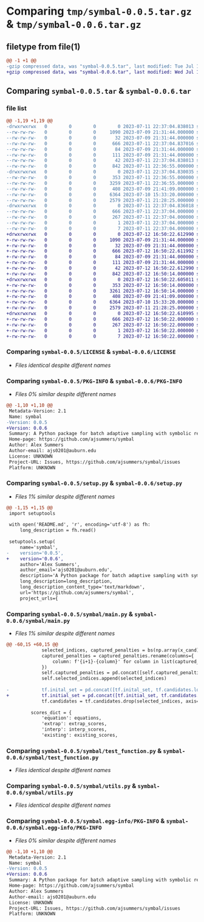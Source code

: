 # Comparing `tmp/symbal-0.0.5.tar.gz` & `tmp/symbal-0.0.6.tar.gz`

## filetype from file(1)

```diff
@@ -1 +1 @@
-gzip compressed data, was "symbal-0.0.5.tar", last modified: Tue Jul 11 22:37:04 2023, max compression
+gzip compressed data, was "symbal-0.0.6.tar", last modified: Wed Jul 12 16:50:22 2023, max compression
```

## Comparing `symbal-0.0.5.tar` & `symbal-0.0.6.tar`

### file list

```diff
@@ -1,19 +1,19 @@
-drwxrwxrwx   0        0        0        0 2023-07-11 22:37:04.838013 symbal-0.0.5/
--rw-rw-rw-   0        0        0     1090 2023-07-09 21:31:44.000000 symbal-0.0.5/LICENSE
--rw-rw-rw-   0        0        0       32 2023-07-09 21:31:44.000000 symbal-0.0.5/MANIFEST.in
--rw-rw-rw-   0        0        0      666 2023-07-11 22:37:04.837016 symbal-0.0.5/PKG-INFO
--rw-rw-rw-   0        0        0       84 2023-07-09 21:31:44.000000 symbal-0.0.5/README.md
--rw-rw-rw-   0        0        0      111 2023-07-09 21:31:44.000000 symbal-0.0.5/pyproject.toml
--rw-rw-rw-   0        0        0       42 2023-07-11 22:37:04.838013 symbal-0.0.5/setup.cfg
--rw-rw-rw-   0        0        0      842 2023-07-11 22:36:55.000000 symbal-0.0.5/setup.py
-drwxrwxrwx   0        0        0        0 2023-07-11 22:37:04.830035 symbal-0.0.5/symbal/
--rw-rw-rw-   0        0        0      353 2023-07-11 22:36:55.000000 symbal-0.0.5/symbal/__init__.py
--rw-rw-rw-   0        0        0     3259 2023-07-11 22:36:55.000000 symbal-0.0.5/symbal/main.py
--rw-rw-rw-   0        0        0      408 2023-07-09 21:41:09.000000 symbal-0.0.5/symbal/penalties.py
--rw-rw-rw-   0        0        0     6364 2023-07-10 15:33:20.000000 symbal-0.0.5/symbal/test_function.py
--rw-rw-rw-   0        0        0     2579 2023-07-11 21:28:25.000000 symbal-0.0.5/symbal/utils.py
-drwxrwxrwx   0        0        0        0 2023-07-11 22:37:04.836018 symbal-0.0.5/symbal.egg-info/
--rw-rw-rw-   0        0        0      666 2023-07-11 22:37:04.000000 symbal-0.0.5/symbal.egg-info/PKG-INFO
--rw-rw-rw-   0        0        0      267 2023-07-11 22:37:04.000000 symbal-0.0.5/symbal.egg-info/SOURCES.txt
--rw-rw-rw-   0        0        0        1 2023-07-11 22:37:04.000000 symbal-0.0.5/symbal.egg-info/dependency_links.txt
--rw-rw-rw-   0        0        0        7 2023-07-11 22:37:04.000000 symbal-0.0.5/symbal.egg-info/top_level.txt
+drwxrwxrwx   0        0        0        0 2023-07-12 16:50:22.612990 symbal-0.0.6/
+-rw-rw-rw-   0        0        0     1090 2023-07-09 21:31:44.000000 symbal-0.0.6/LICENSE
+-rw-rw-rw-   0        0        0       32 2023-07-09 21:31:44.000000 symbal-0.0.6/MANIFEST.in
+-rw-rw-rw-   0        0        0      666 2023-07-12 16:50:22.611992 symbal-0.0.6/PKG-INFO
+-rw-rw-rw-   0        0        0       84 2023-07-09 21:31:44.000000 symbal-0.0.6/README.md
+-rw-rw-rw-   0        0        0      111 2023-07-09 21:31:44.000000 symbal-0.0.6/pyproject.toml
+-rw-rw-rw-   0        0        0       42 2023-07-12 16:50:22.612990 symbal-0.0.6/setup.cfg
+-rw-rw-rw-   0        0        0      842 2023-07-12 16:50:14.000000 symbal-0.0.6/setup.py
+drwxrwxrwx   0        0        0        0 2023-07-12 16:50:22.605011 symbal-0.0.6/symbal/
+-rw-rw-rw-   0        0        0      353 2023-07-12 16:50:14.000000 symbal-0.0.6/symbal/__init__.py
+-rw-rw-rw-   0        0        0     3261 2023-07-12 16:50:14.000000 symbal-0.0.6/symbal/main.py
+-rw-rw-rw-   0        0        0      408 2023-07-09 21:41:09.000000 symbal-0.0.6/symbal/penalties.py
+-rw-rw-rw-   0        0        0     6364 2023-07-10 15:33:20.000000 symbal-0.0.6/symbal/test_function.py
+-rw-rw-rw-   0        0        0     2579 2023-07-11 21:28:25.000000 symbal-0.0.6/symbal/utils.py
+drwxrwxrwx   0        0        0        0 2023-07-12 16:50:22.610995 symbal-0.0.6/symbal.egg-info/
+-rw-rw-rw-   0        0        0      666 2023-07-12 16:50:22.000000 symbal-0.0.6/symbal.egg-info/PKG-INFO
+-rw-rw-rw-   0        0        0      267 2023-07-12 16:50:22.000000 symbal-0.0.6/symbal.egg-info/SOURCES.txt
+-rw-rw-rw-   0        0        0        1 2023-07-12 16:50:22.000000 symbal-0.0.6/symbal.egg-info/dependency_links.txt
+-rw-rw-rw-   0        0        0        7 2023-07-12 16:50:22.000000 symbal-0.0.6/symbal.egg-info/top_level.txt
```

### Comparing `symbal-0.0.5/LICENSE` & `symbal-0.0.6/LICENSE`

 * *Files identical despite different names*

### Comparing `symbal-0.0.5/PKG-INFO` & `symbal-0.0.6/PKG-INFO`

 * *Files 0% similar despite different names*

```diff
@@ -1,10 +1,10 @@
 Metadata-Version: 2.1
 Name: symbal
-Version: 0.0.5
+Version: 0.0.6
 Summary: A Python package for batch adaptive sampling with symbolic regression
 Home-page: https://github.com/ajsummers/symbal
 Author: Alex Summers
 Author-email: ajs0201@auburn.edu
 License: UNKNOWN
 Project-URL: Issues, https://github.com/ajsummers/symbal/issues
 Platform: UNKNOWN
```

### Comparing `symbal-0.0.5/setup.py` & `symbal-0.0.6/setup.py`

 * *Files 1% similar despite different names*

```diff
@@ -1,15 +1,15 @@
 import setuptools
 
 with open('README.md', 'r', encoding='utf-8') as fh:
     long_description = fh.read()
 
 setuptools.setup(
     name='symbal',
-    version='0.0.5',
+    version='0.0.6',
     author='Alex Summers',
     author_email='ajs0201@auburn.edu',
     description='A Python package for batch adaptive sampling with symbolic regression',
     long_description=long_description,
     long_description_content_type='text/markdown',
     url='https://github.com/ajsummers/symbal',
     project_urls={
```

### Comparing `symbal-0.0.5/symbal/main.py` & `symbal-0.0.6/symbal/main.py`

 * *Files 1% similar despite different names*

```diff
@@ -60,15 +60,15 @@
             selected_indices, captured_penalties = bs(np.array(x_cand), batch_size=batch_size, **batch_config)
             captured_penalties = captured_penalties.rename(columns={
                 column: f'{i+1}-{column}' for column in list(captured_penalties.columns)
             })
             self.captured_penalties = pd.concat([self.captured_penalties, captured_penalties], axis=1)
             self.selected_indices.append(selected_indices)
 
-            tf.inital_set = pd.concat([tf.inital_set, tf.candidates.loc[selected_indices, :]], axis=0)
+            tf.initial_set = pd.concat([tf.initial_set, tf.candidates.loc[selected_indices, :]], axis=0)
             tf.candidates = tf.candidates.drop(selected_indices, axis=0)
 
         scores_dict = {
             'equation': equations,
             'extrap': extrap_scores,
             'interp': interp_scores,
             'existing': existing_scores,
```

### Comparing `symbal-0.0.5/symbal/test_function.py` & `symbal-0.0.6/symbal/test_function.py`

 * *Files identical despite different names*

### Comparing `symbal-0.0.5/symbal/utils.py` & `symbal-0.0.6/symbal/utils.py`

 * *Files identical despite different names*

### Comparing `symbal-0.0.5/symbal.egg-info/PKG-INFO` & `symbal-0.0.6/symbal.egg-info/PKG-INFO`

 * *Files 0% similar despite different names*

```diff
@@ -1,10 +1,10 @@
 Metadata-Version: 2.1
 Name: symbal
-Version: 0.0.5
+Version: 0.0.6
 Summary: A Python package for batch adaptive sampling with symbolic regression
 Home-page: https://github.com/ajsummers/symbal
 Author: Alex Summers
 Author-email: ajs0201@auburn.edu
 License: UNKNOWN
 Project-URL: Issues, https://github.com/ajsummers/symbal/issues
 Platform: UNKNOWN
```

